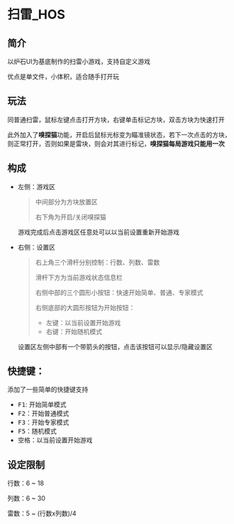 # 扫雷_HOS

## 简介

以炉石UI为基底制作的扫雷小游戏，支持自定义游戏

优点是单文件，小体积，适合随手打开玩

## 玩法

同普通扫雷，鼠标左键点击打开方块，右键单击标记方块，双击方块为快速打开

此外加入了**嗅探猫**功能，开启后鼠标光标变为瞄准镜状态，若下一次点击的方块，则正常打开，否则如果是雷块，则会对其进行标记，**嗅探猫每局游戏只能用一次**

## 构成

* 左侧：游戏区

  > 中间部分为方块放置区
  >
  > 右下角为开启/关闭嗅探猫

  游戏完成后点击游戏区任意处可以以当前设置重新开始游戏

* 右侧：设置区

  > 右上角三个滑杆分别控制：行数、列数、雷数
  >
  > 滑杆下方为当前游戏状态信息栏
  >
  > 右侧中部的三个圆形小按钮：快速开始简单、普通、专家模式
  >
  > 右侧底部的大圆形按钮为开始按钮：
  >
  > * 左键：以当前设置开始游戏
  > * 右键：开始随机模式

  设置区左侧中部有一个带箭头的按钮，点击该按钮可以显示/隐藏设置区

## 快捷键：

添加了一些简单的快捷键支持

* <kbd>F1</kbd>: 开始简单模式
* <kbd>F2</kbd>：开始普通模式
* <kbd>F3</kbd>：开始专家模式
* <kbd>F5</kbd>：随机模式
* <kbd>空格</kbd>：以当前设置开始游戏

## 设定限制

行数：6 ~ 18

列数：6 ~ 30

雷数：5 ~ (行数x列数)/4

